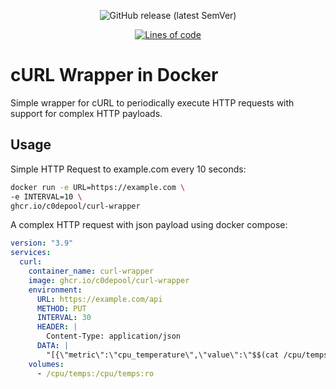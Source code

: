 
<div align="center">

![GitHub release (latest SemVer)](https://img.shields.io/github/v/release/c0depool/curl-wrapper?sort=semver&style=for-the-badge)

[![Lines of code](https://img.shields.io/tokei/lines/github.com/c0depool/curl-wrapper.git?style=for-the-badge)](https://github.com/c0depool/curl-wrapper)

</div>


# cURL Wrapper in Docker

Simple wrapper for cURL to periodically execute HTTP requests with support for complex HTTP payloads.

## Usage

Simple HTTP Request to example.com every 10 seconds:

```bash
docker run -e URL=https://example.com \
-e INTERVAL=10 \
ghcr.io/c0depool/curl-wrapper
```

A complex HTTP request with json payload using docker compose:

```yml
version: "3.9"
services:
  curl:
    container_name: curl-wrapper
    image: ghcr.io/c0depool/curl-wrapper
    environment:
      URL: https://example.com/api
      METHOD: PUT
      INTERVAL: 30
      HEADER: |
        Content-Type: application/json
      DATA: |
        "[{\"metric\":\"cpu_temperature\",\"value\":\"$$(cat /cpu/temps)\"}]"
    volumes:
      - /cpu/temps:/cpu/temps:ro
```

